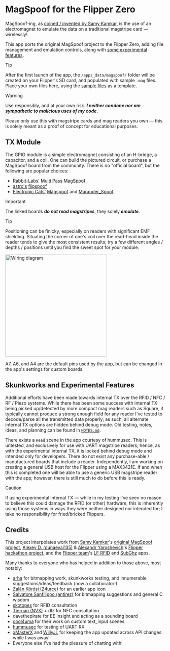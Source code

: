 # MagSpoof for the Flipper Zero
MagSpoof-ing, as [coined / invented by Samy Kamkar](https://github.com/samyk/magspoof), is the use of an electromagnet to emulate the data on a traditional magstripe card —  wirelessly! 

This app ports the original MagSpoof project to the Flipper Zero, adding file management and emulation controls, along with [some experimental features](#skunkworks-and-experimental-features).

> [!TIP]
> After the first launch of the app, the `/apps_data/magspoof/` folder will be created on your Flipper's SD card, and populated with sample `.mag` files. Place your own files here, using the [sample files](resources) as a template.

> [!WARNING]
> Use responsibly, and at your own risk. ***I neither condone nor am sympathetic to malicious uses of my code.***
>
> Please only use this with magstripe cards and mag readers you own — this is solely meant as a proof of concept for educational purposes.

## TX Module
The GPIO module is a simple electromagnet consisting of an H-bridge, a capacitor, and a coil. One can build the pictured circuit, or purchase a MagSpoof board from the community. There is no "official board", but the following are popular choices:
- [Rabbit-Labs'](https://www.rabbit-labs.com/) [Multi Pass MagSpoof](https://www.rabbit-labs.com/product/rabbit-labs-multi-pass-magspoof-flipper-board/5)
- [astro's](https://cyberpa.ws/) [flipspoof](https://www.tindie.com/products/astrowave/flipper-zero-magspoof-module/)
- [Electronic Cats'](https://electroniccats.com) [Magspoof](https://electroniccats.com/store/flipper-add-on-magspoof/) and [Marauder_Spoof](https://electroniccats.com/store/flipper-add-on-marauder_spoof/)

> [!IMPORTANT]
> The linked boards ***do not read magstripes***, they solely ***emulate***.

> [!TIP]
> Positioning can be finicky, especially on readers with significant EMF shielding. Situating the corner of one's coil over the read-head inside the reader tends to give the most consistent results; try a few different angles / depths / positions until you find the sweet spot for your module.

<img src="https://user-images.githubusercontent.com/20050953/215654078-1f4b370e-21b3-4324-b63c-3bbbc643120e.png" alt="Wiring diagram" title="Wiring diagram" style="height:320px">

A7, A6, and A4 are the default pins used by the app, but can be changed in the app's settings for custom boards.

## Skunkworks and Experimental Features
Additional efforts have been made towards internal TX over the RFID / NFC / RF / Piezo systems. While there has been some success with internal TX being picked up/detected by more compact mag readers such as Square, it typically cannot produce a strong enough field for any reader I've tested to decode/parse all the transmitted data properly; as such, all alternate internal TX options are hidden behind debug mode. Old testing, notes, ideas, and planning can be found in [`NOTES.md`](NOTES.md).

There exists a `Read` scene in the app courtesy of hummusec. This is untested, and exclusively for use with UART magstripe readers; hence, as with the experimental internal TX, it is locked behind debug mode and intended only for developers. There do not exist any purchase-able / manufactured boards that include a reader. Independently, I am working on creating a general USB host for the Flipper using a MAX3421E. If and when this is completed one will be able to use a generic USB magstripe reader with the app; however, there is still much to do before this is ready.

> [!CAUTION]
> If using experimental internal TX — while in my testing I've seen no reason to believe this could damage the RFID (or other) hardware, this is inherently using those systems in ways they were neither designed nor intended for; I take no responsibility for fried/bricked Flippers.

## Credits
This project interpolates work from [Samy Kamkar](https://github.com/samyk/)'s [original MagSpoof project](https://github.com/samyk/magspoof), [Alexey D. (dunaevai135)](https://github.com/dunaevai135/) & [Alexandr Yaroshevich](https://github.com/AYaro)'s [Flipper hackathon project](https://github.com/dunaevai135/flipperzero-firmware/tree/dev/applications/magspoof), and the [Flipper team](https://github.com/flipperdevices)'s [LF RFID](https://github.com/flipperdevices/flipperzero-firmware/tree/dev/applications/main/lfrfid) and [SubGhz](https://github.com/flipperdevices/flipperzero-firmware/tree/dev/applications/main/subghz) apps.  

Many thanks to everyone who has helped in addition to those above, most notably: 
- [arha](https://github.com/arha) for bitmapping work, skunkworks testing, and innumerable suggestions/ideas/feedback (now a collaborator!)
- [Zalán Kórósi (Z4urce)](https://github.com/Z4urce) for an earlier app icon
- [Salvatore Sanfilippo (antirez)](https://github.com/antirez) for bitmapping suggestions and general C wisdom
- [skotopes](https://github.com/skotopes) for RFID consultation
- [Tiernan (NVX)](https://github.com/nvx) + dlz for NFC consultation
- davethepirate for EE insight and acting as a sounding board
- [cool4uma](https://github.com/cool4uma) for their work on custom text_input scenes 
- [hummusec](https://github.com/hummusec) for testing of UART RX
- [xMasterX](https://github.com/xMasterX) and [WillyJL](https://github.com/Willy-JL) for keeping the app updated across API changes while I was away!
- Everyone else I've had the pleasure of chatting with!
